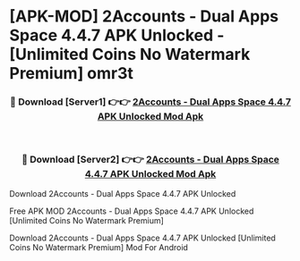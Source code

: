 # [APK-MOD] 2Accounts - Dual Apps Space 4.4.7 APK Unlocked - [Unlimited Coins No Watermark Premium] omr3t



<div align="center">
<h3>🔴 Download [Server1] 👉👉 <a href="https://momento.my/?title=2Accounts_-_Dual_Apps_Space_4.4.7_APK_Unlocked">2Accounts - Dual Apps Space 4.4.7 APK Unlocked Mod Apk</a></h3><br>

<h3>🔴 Download [Server2] 👉👉 <a href="https://momento.my/?title=2Accounts_-_Dual_Apps_Space_4.4.7_APK_Unlocked">2Accounts - Dual Apps Space 4.4.7 APK Unlocked Mod Apk</a></h3>
</div>



Download 2Accounts - Dual Apps Space 4.4.7 APK Unlocked 

Free APK MOD 2Accounts - Dual Apps Space 4.4.7 APK Unlocked [Unlimited Coins No Watermark Premium]

Download 2Accounts - Dual Apps Space 4.4.7 APK Unlocked [Unlimited Coins No Watermark Premium] Mod For Android
